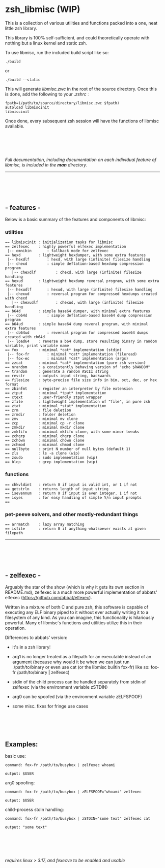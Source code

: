 ‎
=
# zsh_libmisc (WIP)
This is a collection of various utilities and functions packed into a one, neat little zsh library.


This library is 100% self-sufficient, and could theoretically operate with nothing but a linux kernel and static zsh.


To use libmisc, run the included build script like so:

    ./build  
    
or

    ./build --static
    
    
This will generate *libmisc.zwc* in the root of the source directory. Once this is done, add the following to your *.zshrc* :

    fpath=(/path/to/source/directory/libmisc.zwc $fpath)
    autoload libmiscinit
    libmiscinit


Once done, every subsequent zsh session will have the functions of libmisc available.

‎
=
*Full documentation, including documentation on each individual feature of libmisc, is included in the **man** directory.*



--------------------------------------------------------------------------------------------
‎
=
## -    features    -
Below is a basic summary of the features and components of libmisc:

### utilities

    == libmiscinit : initialization tasks for libmisc
    == zelfexec    : highly powerful elfexec implementation
     |-- omnibin       : fallback mode for zelfexec
    == hexd        : lightweight hexdumper, with some extra features
     |-- hexdlf        : hexd, with large (infinite) filesize handling
     |-- chexd         : simple deflation-based hexdump compression program
       |-- chexdlf         : chexd, with large (infinite) filesize handling
    == hexud       : lightweight hexdump reversal program, with some extra features
     |-- hexudlf       : hexud, with large (infinite) filesize handling
     |-- chexud        : reversal program for compressed hexdumps created with chexd
       |-- chexudlf        : chexud, with large (infinite) filesize handling
    == b64d        : simple base64 dumper, with minimal extra features
     |-- cb64d         : simple deflation-based base64 dump compression program
    == b64ud       : simple base64 dump reveral program, with minimal extra features
     |-- cb64ud        : reversal program for compressed base64 dumps created with cb64d
     |-- load64    : reverse a b64 dump, store resulting binary in random variable, print variable name
    == fox         : minimal *cat* implementation (stdin)
     |-- fox-fr        : minimal *cat* implementation (fileread)
     |-- fox-ec        : minimal *cat* implementation (args)
    == zzcat       : minimal *cat* implementation (pure zsh version)
    == nrandom     : a consistently behaving version of "echo $RANDOM"
    == trandom     : generate a random ASCII string
    == revstr      : outputs input string, backwards
    == filesize    : byte-precise file size info in bin, oct, dec, or hex format
    == zbinfmt     : register an interpreter by file extension
    == ztput       : minimal *tput* implementation
    == ctext       : user-friendly ztput wrapper
    == zfile       : lightweight implementation of "file", in pure zsh
    == ztat        : minimal *stat* implementation
    == zrm         : file deletion
    == zrmdir      : folder deletion
    == zmv         : minimal mv clone
    == zcp         : minimal cp -r clone
    == zmkdir      : minimal mkdir clone
    == zmkfifo     : minimal mkfifo clone, with some minor tweaks
    == zchgrp      : minimal chgrp clone
    == zchown      : minimal chown clone
    == zchmod      : minimal chmod clone
    == nullbyte    : print N number of null bytes (default 1)
    == zls         : ls -a clone (wip)
    == zsudo       : sudo implementation (wip)
    == blep        : grep implementation (wip)
### functions
 
    == chkvldint   : return 0 if input is valid int, or 1 if not
    == getstrln    : returns length of input string
    == isevennum   : return 0 if input is even integer, 1 if not
    == isyes       : for easy handling of simple Y/n input prompts
    == 
    
### pet-peeve solvers, and other mostly-redundant things
    
    == arrmatch    : lazy array matching
    == isfile      : return 0 if anything whatsoever exists at given filepath
--------------------------------------------------------------------------------------------
‎
=
## -    zelfexec    -
Arguably the star of the show (which is why it gets its own section in README.md), zelfexec is a much more powerful implementation of abbats' elfexec (https://github.com/abbat/elfexec).


Written in a mixture of both C and pure zsh, this software is capable of executing any ELF binary piped to it without ever actually writing it to a filesystem of any kind. As you can imagine, this functionality is hilariously powerful. Many of libmisc's functions and utilities utilize this in their operation.



Differences to abbats' version: 


- it's in a zsh library!


- arg1 is no longer treated as a filepath for an executable instead of an argument (because why would it be when we can just run ./path/to/binary or even use cat (or the libmisc builtin fox-fr) like so: fox-fr /path/to/binary | zelfexec)


- stdin of the child process can be handled separately from stdin of zelfexec (via the environment variable zSTDIN)


- arg0 can be spoofed (via the environment variable zELFSPOOF)


- some misc. fixes for fringe use cases

‎
=
**Examples**:
--------------------------------------------------------------------------------------------

  basic use:

    command: fox-fr /path/to/busybox | zelfexec whoami

    output: $USER


  arg0 spoofing:

    command: fox-fr /path/to/busybox | zELFSPOOF="whoami" zelfexec

    output: $USER


  child-process stdin handling:

    command: fox-fr /path/to/busybox | zSTDIN="some text" zelfexec cat

    output: "some text"

‎
=
*requires linux > 3.17, and fexecve to be enabled and usable*
